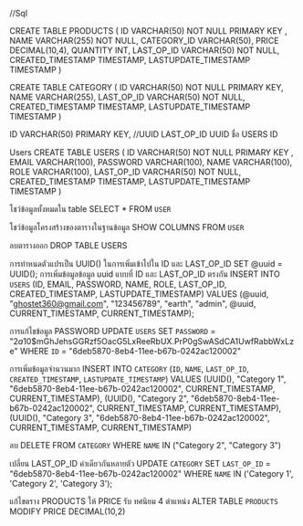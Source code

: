 //Sql

CREATE TABLE PRODUCTS (
  ID VARCHAR(50) NOT NULL PRIMARY KEY ,
  NAME VARCHAR(255) NOT NULL,
  CATEGORY_ID VARCHAR(50),
  PRICE DECIMAL(10,4),
  QUANTITY INT,
  LAST_OP_ID VARCHAR(50) NOT NULL,
  CREATED_TIMESTAMP TIMESTAMP,
  LASTUPDATE_TIMESTAMP TIMESTAMP
)

CREATE TABLE CATEGORY (
  ID VARCHAR(50) NOT NULL PRIMARY KEY,
  NAME VARCHAR(255),
  LAST_OP_ID VARCHAR(50) NOT NULL,
  CREATED_TIMESTAMP TIMESTAMP,
  LASTUPDATE_TIMESTAMP TIMESTAMP
)

ID VARCHAR(50) PRIMARY KEY, //UUID
LAST_OP_ID UUID ชื่อ USERS ID

Users
CREATE TABLE USERS (
  ID VARCHAR(50) NOT NULL PRIMARY KEY ,
  EMAIL VARCHAR(100),
  PASSWORD VARCHAR(100),
  NAME VARCHAR(100),
  ROLE VARCHAR(100),
  LAST_OP_ID VARCHAR(50) NOT NULL,
  CREATED_TIMESTAMP TIMESTAMP,
  LASTUPDATE_TIMESTAMP TIMESTAMP
)

โชว์ข้อมูลทั้งหมดใน table
SELECT * FROM `USER`

โชว์ข้อมูลโครงสร้างของตารางในฐานข้อมูล
SHOW COLUMNS FROM `USER`


ลบตารางออก
DROP TABLE USERS

การทำหนดตัวแปรเป็น  UUID() ในการเพิ่มเข้าไปใน ID และ LAST_OP_ID
SET @uuid = UUID();
การเพิ่มข้อมูลข้อมูล  uuid แบบที่ ID และ LAST_OP_ID ตรงกัน
INSERT INTO `USERS` (ID, EMAIL, PASSWORD, NAME, ROLE, LAST_OP_ID, CREATED_TIMESTAMP, LASTUPDATE_TIMESTAMP)
VALUES (@uuid, "ghostet360@gmail.com", "123456789", "earth", "admin", @uuid, CURRENT_TIMESTAMP, CURRENT_TIMESTAMP);

การแก้ไขข้อมูล PASSWORD
UPDATE `USERS`
SET `PASSWORD` = "$2a$10$mGhJehsGGRzf5OacG5LxReeRbUX.PrP0gSwASdCA1UwfRabbWxLze"
WHERE `ID` = "6deb5870-8eb4-11ee-b67b-0242ac120002"

การเพิ่มข้อมูลจำนวนมาก
INSERT INTO `CATEGORY` (`ID`, `NAME`, `LAST_OP_ID`, `CREATED_TIMESTAMP`, `LASTUPDATE_TIMESTAMP`)
VALUES (UUID(), "Category 1", "6deb5870-8eb4-11ee-b67b-0242ac120002", CURRENT_TIMESTAMP, CURRENT_TIMESTAMP),
(UUID(), "Category 2", "6deb5870-8eb4-11ee-b67b-0242ac120002", CURRENT_TIMESTAMP, CURRENT_TIMESTAMP),
(UUID(), "Category 3", "6deb5870-8eb4-11ee-b67b-0242ac120002", CURRENT_TIMESTAMP, CURRENT_TIMESTAMP)

ลบ
DELETE FROM `CATEGORY` WHERE `NAME` IN ("Category 2", "Category 3")

เปลี่ยน LAST_OP_ID ค่าเดียวกันหลายตัว
UPDATE `CATEGORY`
SET `LAST_OP_ID` = "6deb5870-8eb4-11ee-b67b-0242ac120002"
WHERE `NAME` IN ('Category 1', 'Category 2', 'Category 3');

แก้ไขตราง PRODUCTS ให้ PRICE รับ ทศนิยม 4 ตำแหน่ง
ALTER TABLE `PRODUCTS`
MODIFY PRICE DECIMAL(10,2)